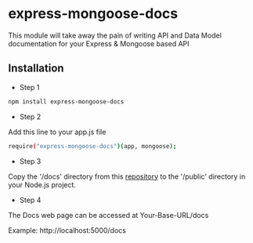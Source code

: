 express-mongoose-docs
=====================

This module will take away the pain of writing API and Data Model documentation for your Express & Mongoose based API


Installation
--------------

* Step 1

```sh
npm install express-mongoose-docs
```

* Step 2

Add this line to your app.js file

```sh
require("express-mongoose-docs")(app, mongoose);
```

* Step 3

Copy the '/docs' directory from this [repository] to the '/public' directory in your Node.js project.


* Step 4

The Docs web page can be accessed at Your-Base-URL/docs

Example: http://localhost:5000/docs


[repository]:https://github.com/nabeel-ahmad/express-mongoose-docs

